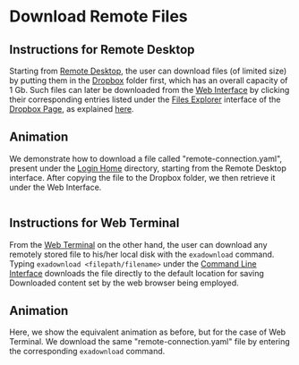 # Download Remote Files

## Instructions for Remote Desktop

Starting from [Remote Desktop](../remote-desktop.md), the user can download files (of limited size) by putting them in the [Dropbox](../../data-in-objectstorage/dropbox.md) folder first, which has an overall capacity of 1 Gb. Such files can later be downloaded from the [Web Interface](../../ui/overview.md) by clicking their corresponding entries listed under the [Files Explorer](../../data-in-objectstorage/ui/explorer.md) interface of the [Dropbox Page](../../data-in-objectstorage/ui/dropbox-page.md), as explained [here](../../data-in-objectstorage/actions/download.md).

## Animation 

We demonstrate how to download a file called "remote-connection.yaml", present under the [Login Home](../../infrastructure/login/directories.md) directory, starting from the Remote Desktop interface. After copying the file to the Dropbox folder, we then retrieve it under the Web Interface.

<img data-gifffer="/images/download-rd.gif" />

## Instructions for Web Terminal

From the [Web Terminal](../web-terminal.md) on the other hand, the user can download any remotely stored file to his/her local disk with the `exadownload` command. Typing `exadownload <filepath/filename>` under the [Command Line Interface](../../cli/overview.md) downloads the file directly to the default location for saving Downloaded content set by the web browser being employed.

## Animation

Here, we show the equivalent animation as before, but for the case of Web Terminal. We download the same "remote-connection.yaml" file by entering the corresponding `exadownload` command.

<img data-gifffer="/images/download-wt.gif" />
